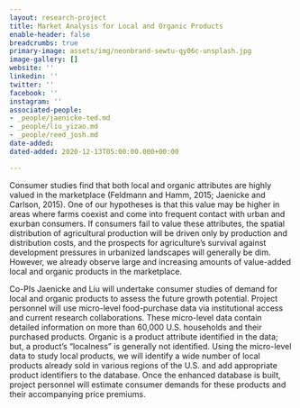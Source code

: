 ```yaml
---
layout: research-project
title: Market Analysis for Local and Organic Products
enable-header: false
breadcrumbs: true
primary-image: assets/img/neonbrand-sewtu-qy06c-unsplash.jpg
image-gallery: []
website: ''
linkedin: ''
twitter: ''
facebook: ''
instagram: ''
associated-people:
- _people/jaenicke-ted.md
- _people/liu_yizao.md
- _people/reed_josh.md
date-added: 
dated-added: 2020-12-13T05:00:00.000+00:00

---
```

Consumer studies find that both local and organic attributes are highly valued in the marketplace (Feldmann and Hamm, 2015; Jaenicke and Carlson, 2015). One of our hypotheses is that this value may be higher in areas where farms coexist and come into frequent contact with urban and exurban consumers. If consumers fail to value these attributes, the spatial distribution of agricultural production will be driven only by production and distribution costs, and the prospects for agriculture’s survival against development pressures in urbanized landscapes will generally be dim. However, we already observe large and increasing amounts of value-added local and organic products in the marketplace.

Co-PIs Jaenicke and Liu will undertake consumer studies of demand for local and organic products to assess the future growth potential. Project personnel will use micro-level food-purchase data via institutional access and current research collaborations. These micro-level data contain detailed information on more than 60,000 U.S. households and their purchased products. Organic is a product attribute identified in the data; but, a product’s “localness” is generally not identified. Using the micro-level data to study local products, we will identify a wide number of local products already sold in various regions of the U.S. and add appropriate product identifiers to the database. Once the enhanced database is built, project personnel will estimate consumer demands for these products and their accompanying price premiums.